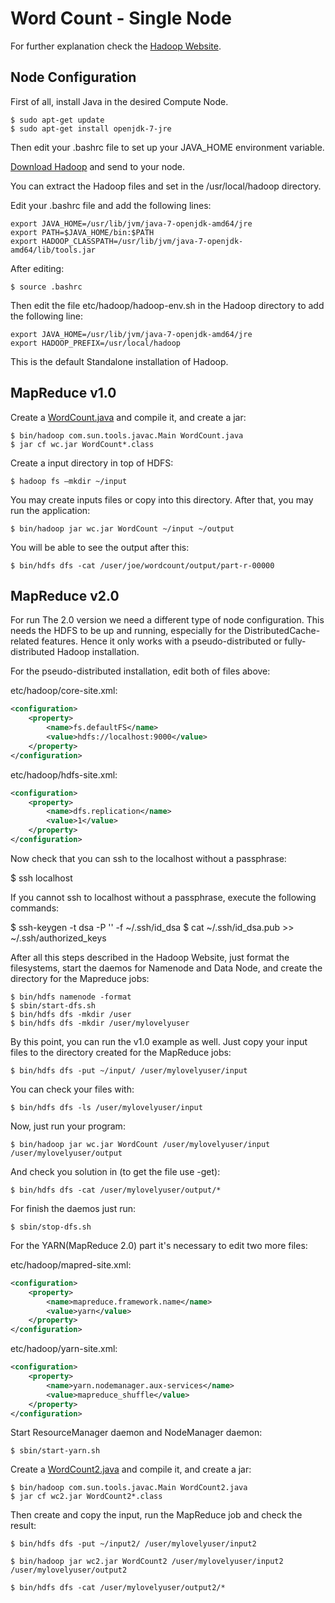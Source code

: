 # Word Count - Single Node

For further explanation check the [Hadoop Website](http://hadoop.apache.org/).

## Node Configuration

First of all, install Java in the desired Compute Node.


    $ sudo apt-get update
    $ sudo apt-get install openjdk-7-jre


Then edit your .bashrc file to set up your JAVA_HOME environment variable.

[Download Hadoop](http://hadoop.apache.org/releases.html#Download) and send to your node.

You can extract the Hadoop files and set in the /usr/local/hadoop directory.

Edit your .bashrc file and add the following lines:

    export JAVA_HOME=/usr/lib/jvm/java-7-openjdk-amd64/jre
    export PATH=$JAVA_HOME/bin:$PATH
    export HADOOP_CLASSPATH=/usr/lib/jvm/java-7-openjdk-amd64/lib/tools.jar

After editing:

    $ source .bashrc

Then edit the file etc/hadoop/hadoop-env.sh in the Hadoop directory to add the following line:

    export JAVA_HOME=/usr/lib/jvm/java-7-openjdk-amd64/jre
    export HADOOP_PREFIX=/usr/local/hadoop

This is the default Standalone installation of Hadoop.

## MapReduce v1.0

Create a [WordCount.java](https://github.com/gmendonca/zebra/blob/master/Map%20Reduce%20-%20Single%20Node/WordCount.java) and compile it, and create a jar:

    $ bin/hadoop com.sun.tools.javac.Main WordCount.java
    $ jar cf wc.jar WordCount*.class

Create a input directory in top of HDFS:

    $ hadoop fs –mkdir ~/input

You may create inputs files or copy into this directory. After that, you may run the application:

    $ bin/hadoop jar wc.jar WordCount ~/input ~/output

You will be able to see the output after this:

    $ bin/hdfs dfs -cat /user/joe/wordcount/output/part-r-00000

## MapReduce v2.0

For run The 2.0 version we need a different type of node configuration. This needs the HDFS to be up and running, especially for the DistributedCache-related features. Hence it only works with a pseudo-distributed or fully-distributed Hadoop installation.

For the pseudo-distributed installation, edit both of files above:

etc/hadoop/core-site.xml:

```xml
<configuration>
    <property>
        <name>fs.defaultFS</name>
        <value>hdfs://localhost:9000</value>
    </property>
</configuration>
```

etc/hadoop/hdfs-site.xml:

```xml
<configuration>
    <property>
        <name>dfs.replication</name>
        <value>1</value>
    </property>
</configuration>
```

Now check that you can ssh to the localhost without a passphrase:

  $ ssh localhost

If you cannot ssh to localhost without a passphrase, execute the following commands:

  $ ssh-keygen -t dsa -P '' -f ~/.ssh/id_dsa
  $ cat ~/.ssh/id_dsa.pub >> ~/.ssh/authorized_keys

After all this steps described in the Hadoop Website, just format the filesystems, start the daemos for Namenode and Data Node, and create the directory for the Mapreduce jobs:

    $ bin/hdfs namenode -format
    $ sbin/start-dfs.sh
    $ bin/hdfs dfs -mkdir /user
    $ bin/hdfs dfs -mkdir /user/mylovelyuser

By this point, you can run the v1.0 example as well.
Just copy your input files to the directory created for the MapReduce jobs:

    $ bin/hdfs dfs -put ~/input/ /user/mylovelyuser/input

You can check your files with:

    $ bin/hdfs dfs -ls /user/mylovelyuser/input

Now, just run your program:

    $ bin/hadoop jar wc.jar WordCount /user/mylovelyuser/input /user/mylovelyuser/output

And check you solution in (to get the file use -get):

    $ bin/hdfs dfs -cat /user/mylovelyuser/output/*

For finish the daemos just run:

    $ sbin/stop-dfs.sh

For the YARN(MapReduce 2.0) part it's necessary to edit two more files:

etc/hadoop/mapred-site.xml:

```xml
<configuration>
    <property>
        <name>mapreduce.framework.name</name>
        <value>yarn</value>
    </property>
</configuration>
```

etc/hadoop/yarn-site.xml:

```xml
<configuration>
    <property>
        <name>yarn.nodemanager.aux-services</name>
        <value>mapreduce_shuffle</value>
    </property>
</configuration>
```

Start ResourceManager daemon and NodeManager daemon:

    $ sbin/start-yarn.sh

Create a [WordCount2.java](https://github.com/gmendonca/zebra/blob/master/Map%20Reduce%20-%20Single%20Node/WordCount2.java) and compile it, and create a jar:

    $ bin/hadoop com.sun.tools.javac.Main WordCount2.java
    $ jar cf wc2.jar WordCount2*.class

Then create and copy the input, run the MapReduce job and check the result:

    $ bin/hdfs dfs -put ~/input2/ /user/mylovelyuser/input2

    $ bin/hadoop jar wc2.jar WordCount2 /user/mylovelyuser/input2 /user/mylovelyuser/output2

    $ bin/hdfs dfs -cat /user/mylovelyuser/output2/*

